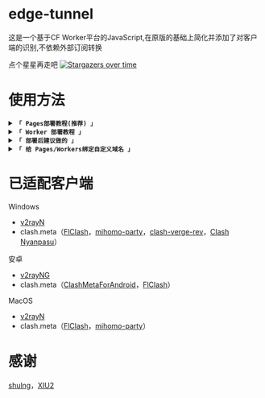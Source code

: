 # edge-tunnel
这是一个基于CF Worker平台的JavaScript,在原版的基础上简化并添加了对客户端的识别,不依赖外部订阅转换

点个星星再走吧
[![Stargazers over time](https://starchart.cc/ImLTHQ/edge-tunnel.svg?variant=adaptive)](https://starchart.cc/ImLTHQ/edge-tunnel)

# 使用方法

<details>
<summary><code><strong>「 Pages部署教程(推荐) 」</strong></code></summary>

1. 部署 CF Pages:
- 在Github上先 Fork 本项目
- 在CF Pages控制台中选择`连接到 Git`后,选中`edge-tunnel`项目后点击`开始设置`

2. 使用订阅:
- 在你的Clash/V2ray客户端导入订阅地址`https://CF分配的域名/sub`即可
</details>

<details>
<summary><code><strong>「 Worker 部署教程 」</strong></code></summary>

1. 部署 CF Worker:
- 在Github上先Fork本项目
- 在CF Worker 控制台中创建一个新的Worker
- 在`导入存储库`中选择`edge-tunnel`,点击`保存并部署`

2. 因为部分用户无法访问CF分配的地址,建议按照下面的教程绑定自定义域名

3. 使用订阅:
- 在你的Clash/V2ray客户端导入订阅地址`https://域名/sub`即可
</details>

<details>
<summary><code><strong>「 部署后建议做的 」</strong></code></summary>

1. 设置Github Action（这是为了使你的仓库与作者的同步保持最新）
- 来到你Fork的仓库
- 在`Actions`选项卡中点击`绿色按钮`
- 选择`上游同步`
- 点击`Enable workflow`

</details>

<details>
<summary><code><strong>「 给 Pages/Workers绑定自定义域名 」</strong></code></summary>

1. CF连接你的域名:
- 去`账户主页`,选择`域`,输入你的域名,点击`继续`
- 按照需求选择计划(免费的够用了),点击`继续`,点击`继续前往激活`,点击`确认`
- 按照CF的要求返回你的域名服务商,将你当前的DNS服务器替换为CF DNS服务器

2. Worker绑定自定义域名
- 点击Worker控制台的`设置`选项卡,在`域和路由`那一栏点`添加`,选择`自定义域`
- 填入你的自定义域名
- 点击`添加域`

3. Pages绑定自定义域名
- 点击Pages控制台的`自定义域`选项卡,点击`设置自定义域`
- 填入你的自定义域名
- 点击`继续`,点击`激活域`
</details>

# 已适配客户端

Windows

- [v2rayN](https://github.com/2dust/v2rayN)
- clash.meta（[FlClash](https://github.com/chen08209/FlClash)，[mihomo-party](https://github.com/mihomo-party-org/mihomo-party)，[clash-verge-rev](https://github.com/clash-verge-rev/clash-verge-rev)，[Clash Nyanpasu](https://github.com/keiko233/clash-nyanpasu)）

安卓

- [v2rayNG](https://github.com/2dust/v2rayNG)
- clash.meta（[ClashMetaForAndroid](https://github.com/MetaCubeX/ClashMetaForAndroid)，[FlClash](https://github.com/chen08209/FlClash)）

MacOS

- [v2rayN](https://github.com/2dust/v2rayN)
- clash.meta（[FlClash](https://github.com/chen08209/FlClash)，[mihomo-party](https://github.com/mihomo-party-org/mihomo-party)）

# 感谢
[shulng](https://github.com/shulng)，[XIU2](https://github.com/XIU2)